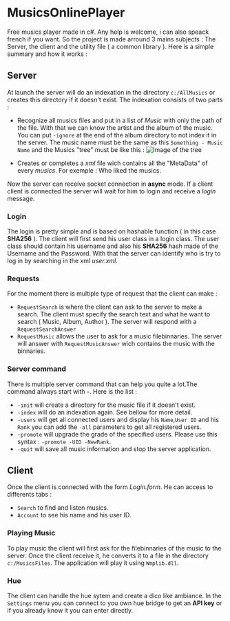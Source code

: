 # MusicsOnlinePlayer
Free musics player made in c#. 
Any help is welcome, i can also speack french if you want.
So the project is made arround 3 mains subjects : The Server, the client and the utility file ( a common library ).
Here is a simple summary and how it works :

## Server
At launch the server will do an indexation in the directory `c:/AllMusics` or creates this directory if it doesn't exist.
The indexation consists of two parts :
 - Recognize all musics files and put in a list of *Music* with only the path of the file. With that we can know the artist and the album of the music. You can put `-ignore` at the end of the album directory to not index it in the server. The music name must be the same as this `Something - Music Name` and the Musics "tree" must be like this :
![Image of the tree](https://github.com/MalauD/MusicsOnlinePlayer/blob/master/Image/GitHubImage.PNG)
         
 * Creates or completes a *xml* file wich contains all the "MetaData" of every *musics*. For exemple : Who liked the musics.
 
Now the server can receive socket connection in **async** mode. If a client client is connected the server will wait for him to login and receive a *login* message.

### Login
The login is pretty simple and is based on hashable function ( in this case **SHA256** ). The client will first send his user class in a login class. The user class should contain his username and also his **SHA256** hash made of the Username and the Password. With that the server can identify who is try to log in by searching in the xml *user.xml*.

### Requests
For the moment there is multiple type of request that the client can make :
 - `RequestSearch` is where the client can ask to the server to make a search. The client must specify the search text and what he want to search ( Music, Album, Author ). The server will respond with a `RequestSearchAnswer`
 - `RequestMusic` allows the user to ask for a music filebinnaries. The server will answer with `RequestMusicAnswer` wich contains the music with the binnaries.
 
### Server command
There is multiple server command that can help you quite a lot.The command always start with **-**. Here is the list :
 - `-init` will create a directory for the music file if it doesn't exist.
 - `-index` will do an indexation again. See bellow for more detail.
 - `-users` will get all connected users and display his `Name`,`User ID` and his `Rank` you can add the `-all` parameters to get all registered users.
 - `-promote` will upgrade the grade of the specified users. Please use this syntax : `-promote -UID -NewRank`.
 - `-quit` will save all music information and stop the server application.
 

 
## Client
Once the client is connected with the form *Login.form*. He can access to differents tabs :
- `Search` to find and listen musics.
- `Account` to see his name and his user ID.

### Playing Music
To play music the client will first ask for the filebinnaries of the music to the server. Once the client receive it, he converts it to a file in the directory `c:/MusicsFiles`. The application will play it using `Wmplib.dll`. 

### Hue
The client can handle the hue sytem and create a dico like ambiance. In the `Settings` menu you can connect to you own hue bridge to get an **API key** or if you already know it you can enter directly.
